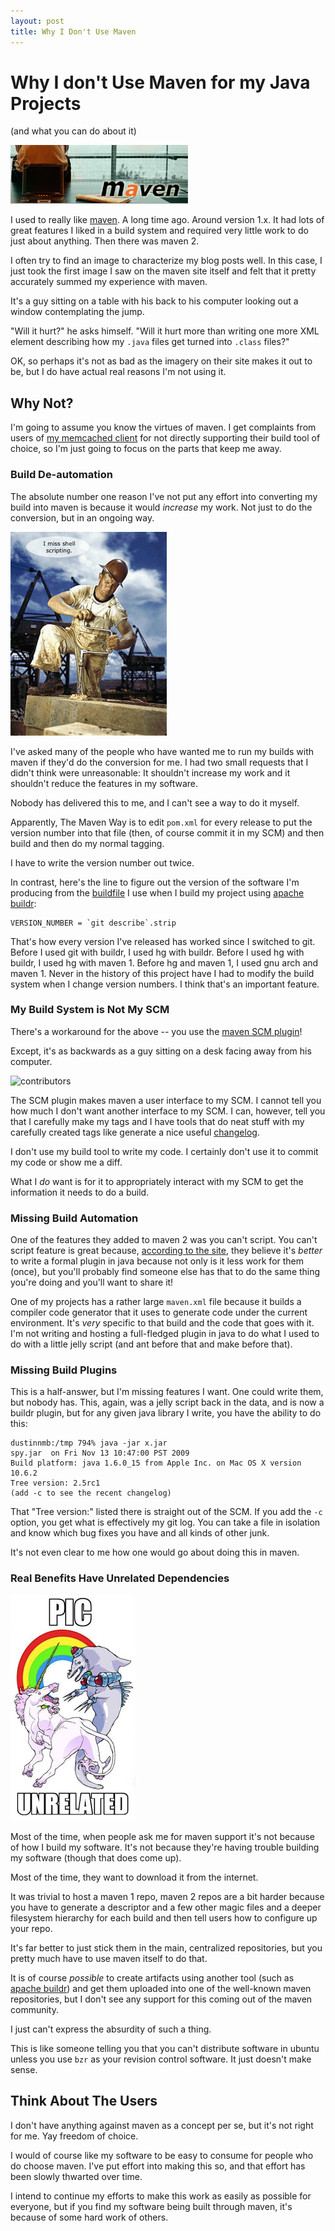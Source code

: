 ```yaml
---
layout: post
title: Why I Don't Use Maven
---
```


# Why I don't Use Maven for my Java Projects

(and what you can do about it)

<div>
     <img src="/images/maven.png" alt="maven" class="floatright"/>
</div>

I used to really like [maven][maven].  A long time ago.  Around version 1.x.
It had lots of great features I liked in a build system and required
very little work to do just about anything.  Then there was maven 2.

I often try to find an image to characterize my blog posts well.  In
this case, I just took the first image I saw on the maven site itself
and felt that it pretty accurately summed my experience with maven.

It's a guy sitting on a table with his back to his computer looking
out a window contemplating the jump.

"Will it hurt?" he asks himself.  "Will it hurt more than writing one
more XML element describing how my `.java` files get turned into
`.class` files?"

OK, so perhaps it's not as bad as the imagery on their site makes it out
to be, but I do have actual real reasons I'm not using it.

## Why Not?

I'm going to assume you know the virtues of maven.  I get complaints
from users of [my memcached client][spymemcached] for not directly
supporting their build tool of choice, so I'm just going to focus on
the parts that keep me away.

### Build De-automation

The absolute number one reason I've not put any effort into converting
my build into maven is because it would *increase* my work.  Not just
to do the conversion, but in an ongoing way.

<div>
    <img src="/images/manual.png"
      class="floatleft" alt="manual labor" />
</div>

I've asked many of the people who have wanted me to run my builds with
maven if they'd do the conversion for me.  I had two small requests
that I didn't think were unreasonable: It shouldn't increase my work
and it shouldn't reduce the features in my software.

Nobody has delivered this to me, and I can't see a way to do it myself.

Apparently, The Maven Way is to edit `pom.xml` for every release to
put the version number into that file (then, of course commit it in my
SCM) and then build and then do my normal tagging.

I have to write the version number out twice.

In contrast, here's the line to figure out the version of the software
I'm producing from the [buildfile][buildfile] I use when
I build my project using [apache buildr][buildr]:

    VERSION_NUMBER = `git describe`.strip

That's how every version I've released has worked since I switched to
git.  Before I used git with buildr, I used hg with buildr.  Before I
used hg with buildr, I used hg with maven 1.  Before hg and maven 1, I
used gnu arch and maven 1.  Never in the history of this project have
I had to modify the build system when I change version numbers.  I
think that's an important feature.

### My Build System is Not My SCM

There's a workaround for the above -- you use the [maven SCM plugin][mavenscm]!

Except, it's as backwards as a guy sitting on a desk facing away from
his computer.

<div>
    <img src="http://chart.apis.google.com/chart?cht=p&chs=250x140&chd=s:jSGBB&chl=Trond|Dustin|Sean|Patrick|Steve"
      class="floatright" alt="contributors" />
</div>

The SCM plugin makes maven a user interface to my SCM.  I cannot tell
you how much I don't want another interface to my SCM.  I can,
however, tell you that I carefully make my tags and I have tools that
do neat stuff with my carefully created tags like generate a nice
useful [changelog][changelog].

I don't use my build tool to write my code.  I certainly don't use it
to commit my code or show me a diff.

What I *do* want is for it to appropriately interact with my SCM to
get the information it needs to do a build.

### Missing Build Automation

One of the features they added to maven 2 was you can't script.  You
can't script feature is great because, [according to the
site][m2excuse], they believe it's *better* to write a formal plugin
in java because not only is it less work for them (once), but you'll
probably find someone else has that to do the same thing you're doing
and you'll want to share it!

One of my projects has a rather large `maven.xml` file because it
builds a compiler code generator that it uses to generate code under
the current environment.  It's *very* specific to that build and the
code that goes with it.  I'm not writing and hosting a full-fledged
plugin in java to do what I used to do with a little jelly script (and
ant before that and make before that).

### Missing Build Plugins

This is a half-answer, but I'm missing features I want.  One could
write them, but nobody has.  This, again, was a jelly script back in
the data, and is now a buildr plugin, but for any given java library I
write, you have the ability to do this:

    dustinnmb:/tmp 794% java -jar x.jar
    spy.jar  on Fri Nov 13 10:47:00 PST 2009
    Build platform: java 1.6.0_15 from Apple Inc. on Mac OS X version 10.6.2
    Tree version: 2.5rc1
    (add -c to see the recent changelog)

That "Tree version:" listed there is straight out of the SCM.  If you
add the `-c` option, you get what is effectively my git log.  You can
take a file in isolation and know which bug fixes you have and all
kinds of other junk.

It's not even clear to me how one would go about doing this in maven.

### Real Benefits Have Unrelated Dependencies

<div>
    <img src="/images/unrelated.png"
      class="floatleft" alt="unrelated picture" />
</div>

Most of the time, when people ask me for maven support it's not
because of how I build my software.  It's not because they're having
trouble building my software (though that does come up).

Most of the time, they want to download it from the internet.

It was trivial to host a maven 1 repo, maven 2 repos are a bit harder
because you have to generate a descriptor and a few other magic files
and a deeper filesystem hierarchy for each build and then tell users
how to configure up your repo.

It's far better to just stick them in the main, centralized
repositories, but you pretty much have to use maven itself to do
that.

It is of course *possible* to create artifacts using another tool
(such as [apache buildr][buildr]) and get them uploaded into one of
the well-known maven repositories, but I don't see any support for
this coming out of the maven community.

I just can't express the absurdity of such a thing.

This is like someone telling you that you can't distribute software in
ubuntu unless you use `bzr` as your revision control software.  It
just doesn't make sense.

## Think About The Users

I don't have anything against maven as a concept per se, but it's not
right for me.  Yay freedom of choice.

I would of course like my software to be easy to consume for people
who do choose maven.  I've put effort into making this so, and that
effort has been slowly thwarted over time.

I intend to continue my efforts to make this work as easily as
possible for everyone, but if you find my software being built through
maven, it's because of some hard work of others.

[maven]: http://maven.apache.org/
[buildfile]: http://github.com/dustin/java-memcached-client/blob/master/buildfile
[buildr]: http://buildr.apache.org/
[spymemcached]: http://code.google.com/p/spymemcached/
[mavenscm]: http://maven.apache.org/scm/plugins/index.html
[changelog]: http://dustin.github.com/java-memcached-client/changelog.html
[m2excuse]: http://maven.apache.org/maven1.html#m1-maven-xml
